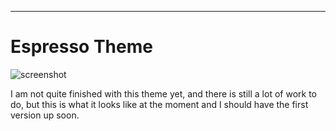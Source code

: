 

---


# Espresso Theme

![screenshot](https://github.com/mattstewart32/espresso-theme-ui/screenshot.png)

I am not quite finished with this theme yet, and there is still a lot of work to do, but this is what it looks like at the moment and I should have the first version up soon.

